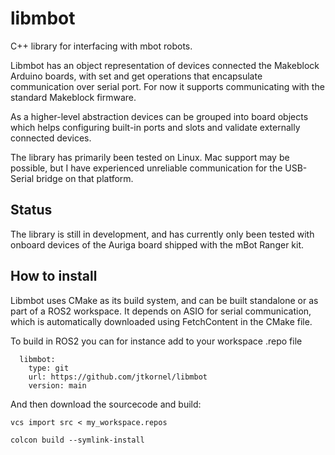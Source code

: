 # libmbot
C++ library for interfacing with mbot robots.

Libmbot has an object representation of devices connected the Makeblock Arduino boards, with set and get operations that encapsulate communication over serial port. For now it supports communicating with the standard Makeblock firmware.

As a higher-level abstraction devices can be grouped into board objects which helps configuring built-in ports and slots and validate externally connected devices.

The library has primarily been tested on Linux. Mac support may be possible, but I have experienced unreliable communication for the USB-Serial bridge on that platform.

## Status
The library is still in development, and has currently only been tested with onboard devices of the Auriga board shipped with the mBot Ranger kit.

## How to install

Libmbot uses CMake as its build system, and can be built standalone or as part of a ROS2 workspace. It depends on ASIO for serial communication, which is automatically downloaded using FetchContent in the CMake file.

To build in ROS2 you can for instance add to your workspace .repo file
```
  libmbot:
    type: git
    url: https://github.com/jtkornel/libmbot
    version: main

```
And then download the sourcecode and build:
```
vcs import src < my_workspace.repos

colcon build --symlink-install
```
